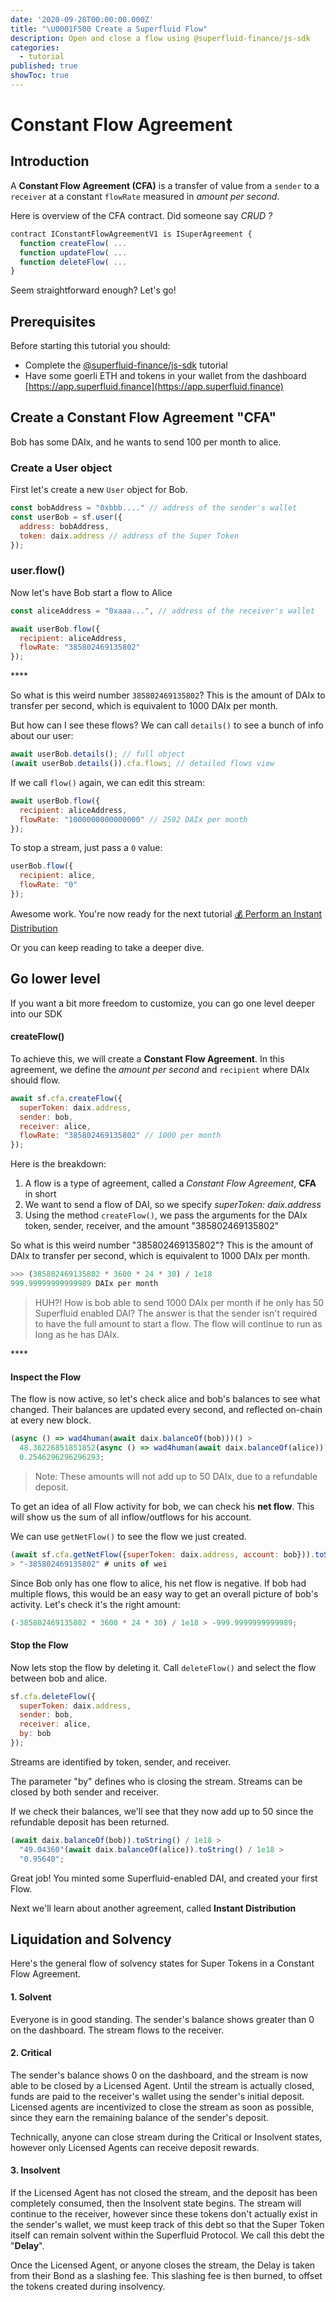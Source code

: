```yaml
---
date: '2020-09-28T00:00:00.000Z'
title: "\U0001F500 Create a Superfluid Flow"
description: Open and close a flow using @superfluid-finance/js-sdk
categories:
  - tutorial
published: true
showToc: true
---
```


# Constant Flow Agreement

## Introduction

A **Constant Flow Agreement \(CFA\)** is a transfer of value from a `sender` to a `receiver` at a constant `flowRate` measured in _amount per second_.

Here is overview of the CFA contract. Did someone say _CRUD ?_

```javascript
contract IConstantFlowAgreementV1 is ISuperAgreement {
  function createFlow( ...
  function updateFlow( ...
  function deleteFlow( ...
}
```

Seem straightforward enough? Let's go!

## Prerequisites

Before starting this tutorial you should: 

* Complete the [@superfluid-finance/js-sdk](../protocol-tutorials/frontend-+-nodejs.md) tutorial
* Have some goerli ETH and tokens in your wallet from the dashboard [https://app.superfluid.finance](https://app.superfluid.finance)

## Create a Constant Flow Agreement "CFA"

Bob has some DAIx, and he wants to send 100 per month to alice.

### Create a User object

First let's create a new `User` object for Bob. 

```javascript
const bobAddress = "0xbbb...." // address of the sender's wallet
const userBob = sf.user({
  address: bobAddress, 
  token: daix.address // address of the Super Token
});
```

### user.flow\(\)

Now let's have Bob start a flow to Alice

```javascript
const aliceAddress = "0xaaa...", // address of the receiver's wallet

await userBob.flow({
  recipient: aliceAddress,
  flowRate: "385802469135802"
});
```

\*\*\*\*

So what is this weird number `385802469135802`? This is the amount of DAIx to transfer per second, which is equivalent to 1000 DAIx per month.

But how can I see these flows? We can call `details()` to see a bunch of info about our user:

```javascript
await userBob.details(); // full object
(await userBob.details()).cfa.flows; // detailed flows view
```

If we call `flow()` again, we can edit this stream:

```javascript
await userBob.flow({
  recipient: aliceAddress,
  flowRate: "1000000000000000" // 2592 DAIx per month
});
```

To stop a stream, just pass a `0` value:

```javascript
userBob.flow({
  recipient: alice,
  flowRate: "0"
});
```

Awesome work. You're now ready for the next tutorial [💰 Perform an Instant Distribution](../protocol-tutorials/perform-an-instant-distribution.md)

Or you can keep reading to take a deeper dive.

## Go lower level

If you want a bit more freedom to customize, you can go one level deeper into our SDK

#### createFlow\(\)

To achieve this, we will create a **Constant Flow Agreement**. In this agreement, we define the _amount per second_ and `recipient` where DAIx should flow.

```javascript
await sf.cfa.createFlow({
  superToken: daix.address,
  sender: bob,
  receiver: alice,
  flowRate: "385802469135802" // 1000 per month
});
```

Here is the breakdown:

1. A flow is a type of agreement, called a _Constant Flow Agreement_, **CFA** in short
2. We want to send a flow of DAI, so we specify _superToken: daix.address_
3. Using the method `createFlow()`, we pass the arguments for the DAIx token, sender, receiver, and the amount "385802469135802"

So what is this weird number "385802469135802"? This is the amount of DAIx to transfer per second, which is equivalent to 1000 DAIx per month.

```python
>>> (385802469135802 * 3600 * 24 * 30) / 1e18
999.99999999999989 DAIx per month
```

> HUH?! How is bob able to send 1000 DAIx per month if he only has 50 Superfluid enabled DAI? The answer is that the sender isn't required to have the full amount to start a flow. The flow will continue to run as long as he has DAIx.

\*\*\*\*

#### Inspect the Flow

The flow is now active, so let's check alice and bob's balances to see what changed. Their balances are updated every second, and reflected on-chain at every new block.

```javascript
(async () => wad4human(await daix.balanceOf(bob)))() >
  48.36226851851852(async () => wad4human(await daix.balanceOf(alice)))() >
  0.2546296296296293;
```

> Note: These amounts will not add up to 50 DAIx, due to a refundable deposit.

To get an idea of all Flow activity for bob, we can check his **net flow**. This will show us the sum of all inflow/outflows for his account.

We can use `getNetFlow()` to see the flow we just created.

```javascript
(await sf.cfa.getNetFlow({superToken: daix.address, account: bob})).toString()
> "-385802469135802" # units of wei
```

Since Bob only has one flow to alice, his net flow is negative. If bob had multiple flows, this would be an easy way to get an overall picture of bob's activity. Let's check it's the right amount:

```javascript
(-385802469135802 * 3600 * 24 * 30) / 1e18 > -999.9999999999989;
```

#### Stop the Flow

Now lets stop the flow by deleting it. Call `deleteFlow()` and select the flow between bob and alice.

```javascript
sf.cfa.deleteFlow({
  superToken: daix.address,
  sender: bob,
  receiver: alice,
  by: bob
});
```

Streams are identified by token, sender, and receiver.

The parameter "by" defines who is closing the stream. Streams can be closed by both sender and receiver.

If we check their balances, we'll see that they now add up to 50 since the refundable deposit has been returned.

```javascript
(await daix.balanceOf(bob)).toString() / 1e18 >
  "49.04360"(await daix.balanceOf(alice)).toString() / 1e18 >
  "0.95640";
```

Great job! You minted some Superfluid-enabled DAI, and created your first Flow.

Next we'll learn about another agreement, called **Instant Distribution**

## Liquidation and Solvency

Here's the general flow of solvency states for Super Tokens in a Constant Flow Agreement. 

#### **1.** **Solvent**

Everyone is in good standing. The sender's balance shows greater than 0 on the dashboard. The  stream flows to the receiver. 

#### **2. Critical**

The sender's balance shows 0 on the dashboard, and the stream is now able to be closed by a Licensed Agent. Until the stream is actually closed, funds are paid to the receiver's wallet using the sender's initial deposit. Licensed agents are incentivized to close the stream as soon as possible, since they earn the remaining balance of the sender's deposit. 

Technically, anyone can close stream during the Critical or Insolvent states, however only Licensed Agents can receive deposit rewards.

#### **3. Insolvent**

If the Licensed Agent has not closed the stream, and the deposit has been completely consumed,  then the Insolvent state begins. The stream will continue to the receiver, however since these tokens don't actually exist in the sender's wallet, we must keep track of this debt so that the Super Token itself can remain solvent within the Superfluid Protocol. We call this debt the "**Delay**". 

Once the Licensed Agent, or anyone closes the stream, the Delay is taken from their Bond as a slashing fee. This slashing fee is then burned, to offset the tokens created during insolvency.

